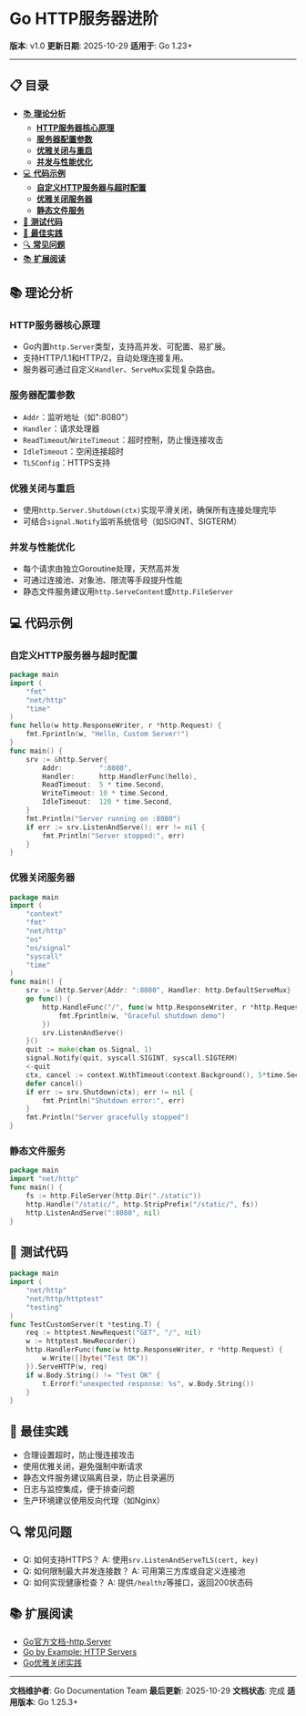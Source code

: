 # Go HTTP服务器进阶

**版本**: v1.0
**更新日期**: 2025-10-29
**适用于**: Go 1.23+

---

## 📋 目录

- [📚 **理论分析**](#理论分析)
  - [**HTTP服务器核心原理**](#http服务器核心原理)
  - [**服务器配置参数**](#服务器配置参数)
  - [**优雅关闭与重启**](#优雅关闭与重启)
  - [**并发与性能优化**](#并发与性能优化)
- [💻 **代码示例**](#代码示例)
  - [**自定义HTTP服务器与超时配置**](#自定义http服务器与超时配置)
  - [**优雅关闭服务器**](#优雅关闭服务器)
  - [**静态文件服务**](#静态文件服务)
- [🧪 **测试代码**](#测试代码)
- [🎯 **最佳实践**](#最佳实践)
- [🔍 **常见问题**](#常见问题)
- [📚 **扩展阅读**](#扩展阅读)

## 📚 **理论分析**

### **HTTP服务器核心原理**

- Go内置`http.Server`类型，支持高并发、可配置、易扩展。
- 支持HTTP/1.1和HTTP/2，自动处理连接复用。
- 服务器可通过自定义`Handler`、`ServeMux`实现复杂路由。

### **服务器配置参数**

- `Addr`：监听地址（如":8080"）
- `Handler`：请求处理器
- `ReadTimeout`/`WriteTimeout`：超时控制，防止慢连接攻击
- `IdleTimeout`：空闲连接超时
- `TLSConfig`：HTTPS支持

### **优雅关闭与重启**

- 使用`http.Server.Shutdown(ctx)`实现平滑关闭，确保所有连接处理完毕
- 可结合`signal.Notify`监听系统信号（如SIGINT、SIGTERM）

### **并发与性能优化**

- 每个请求由独立Goroutine处理，天然高并发
- 可通过连接池、对象池、限流等手段提升性能
- 静态文件服务建议用`http.ServeContent`或`http.FileServer`

## 💻 **代码示例**

### **自定义HTTP服务器与超时配置**

```go
package main
import (
    "fmt"
    "net/http"
    "time"
)
func hello(w http.ResponseWriter, r *http.Request) {
    fmt.Fprintln(w, "Hello, Custom Server!")
}
func main() {
    srv := &http.Server{
        Addr:         ":8080",
        Handler:      http.HandlerFunc(hello),
        ReadTimeout:  5 * time.Second,
        WriteTimeout: 10 * time.Second,
        IdleTimeout:  120 * time.Second,
    }
    fmt.Println("Server running on :8080")
    if err := srv.ListenAndServe(); err != nil {
        fmt.Println("Server stopped:", err)
    }
}
```

### **优雅关闭服务器**

```go
package main
import (
    "context"
    "fmt"
    "net/http"
    "os"
    "os/signal"
    "syscall"
    "time"
)
func main() {
    srv := &http.Server{Addr: ":8080", Handler: http.DefaultServeMux}
    go func() {
        http.HandleFunc("/", func(w http.ResponseWriter, r *http.Request) {
            fmt.Fprintln(w, "Graceful shutdown demo")
        })
        srv.ListenAndServe()
    }()
    quit := make(chan os.Signal, 1)
    signal.Notify(quit, syscall.SIGINT, syscall.SIGTERM)
    <-quit
    ctx, cancel := context.WithTimeout(context.Background(), 5*time.Second)
    defer cancel()
    if err := srv.Shutdown(ctx); err != nil {
        fmt.Println("Shutdown error:", err)
    }
    fmt.Println("Server gracefully stopped")
}
```

### **静态文件服务**

```go
package main
import "net/http"
func main() {
    fs := http.FileServer(http.Dir("./static"))
    http.Handle("/static/", http.StripPrefix("/static/", fs))
    http.ListenAndServe(":8080", nil)
}
```

## 🧪 **测试代码**

```go
package main
import (
    "net/http"
    "net/http/httptest"
    "testing"
)
func TestCustomServer(t *testing.T) {
    req := httptest.NewRequest("GET", "/", nil)
    w := httptest.NewRecorder()
    http.HandlerFunc(func(w http.ResponseWriter, r *http.Request) {
        w.Write([]byte("Test OK"))
    }).ServeHTTP(w, req)
    if w.Body.String() != "Test OK" {
        t.Errorf("unexpected response: %s", w.Body.String())
    }
}
```

## 🎯 **最佳实践**

- 合理设置超时，防止慢连接攻击
- 使用优雅关闭，避免强制中断请求
- 静态文件服务建议隔离目录，防止目录遍历
- 日志与监控集成，便于排查问题
- 生产环境建议使用反向代理（如Nginx）

## 🔍 **常见问题**

- Q: 如何支持HTTPS？
  A: 使用`srv.ListenAndServeTLS(cert, key)`
- Q: 如何限制最大并发连接数？
  A: 可用第三方库或自定义连接池
- Q: 如何实现健康检查？
  A: 提供`/healthz`等接口，返回200状态码

## 📚 **扩展阅读**

- [Go官方文档-http.Server](https://golang.org/pkg/net/http/#Server)
- [Go by Example: HTTP Servers](https://gobyexample.com/http-servers)
- [Go优雅关闭实践](https://blog.cloudflare.com/the-complete-guide-to-golang-net-http-timeouts/)

---

**文档维护者**: Go Documentation Team
**最后更新**: 2025-10-29
**文档状态**: 完成
**适用版本**: Go 1.25.3+
